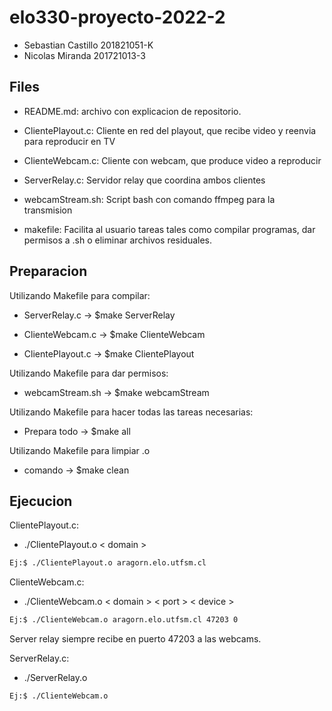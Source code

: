 # elo330-proyecto-2022-2
- Sebastian Castillo		201821051-K
- Nicolas Miranda		    201721013-3


## Files
- README.md: archivo con explicacion de repositorio.

- ClientePlayout.c: Cliente en red del playout, que recibe video y reenvia para reproducir en TV

- ClienteWebcam.c: Cliente con webcam, que produce video a reproducir

- ServerRelay.c: Servidor relay que coordina ambos clientes

- webcamStream.sh: Script bash con comando ffmpeg para la transmision

- makefile: Facilita al usuario tareas tales como compilar programas, dar permisos a .sh o eliminar archivos residuales.

## Preparacion

Utilizando Makefile para compilar:

- ServerRelay.c -> $make ServerRelay

- ClienteWebcam.c -> $make ClienteWebcam

- ClientePlayout.c -> $make ClientePlayout


Utilizando Makefile para dar permisos:

- webcamStream.sh -> $make webcamStream


Utilizando Makefile para hacer todas las tareas necesarias:
- Prepara todo -> $make all


Utilizando Makefile para limpiar .o
- comando -> $make clean

## Ejecucion


ClientePlayout.c: 
- ./ClientePlayout.o < domain >
```sh
Ej:$ ./ClientePlayout.o aragorn.elo.utfsm.cl
```

ClienteWebcam.c: 
- ./ClienteWebcam.o < domain > < port > < device >
```sh
Ej:$ ./ClienteWebcam.o aragorn.elo.utfsm.cl 47203 0
```
Server relay siempre recibe en puerto 47203 a las webcams.

ServerRelay.c: 
- ./ServerRelay.o
```sh
Ej:$ ./ClienteWebcam.o 
```










